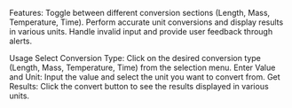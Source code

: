 Features:
Toggle between different conversion sections (Length, Mass, Temperature, Time).
Perform accurate unit conversions and display results in various units.
Handle invalid input and provide user feedback through alerts.

Usage
Select Conversion Type: Click on the desired conversion type (Length, Mass, Temperature, Time) from the selection menu.
Enter Value and Unit: Input the value and select the unit you want to convert from.
Get Results: Click the convert button to see the results displayed in various units.
